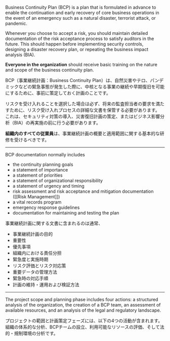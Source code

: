 
Business Continuity Plan (BCP) is a plan that is formulated in advance to enable the continuation and early recovery of core business operations in the event of an emergency such as a natural disaster, terrorist attack, or pandemic.

Whenever you choose to accept a risk, you should maintain detailed documentation of the risk acceptance process to satisfy auditors in the future. 
This should happen before implementing security controls, designing a disaster recovery plan, or repeating the business impact analysis (BIA).

**Everyone in the organization** should receive basic training on the nature and scope of the business continuity plan.

BCP（事業継続計画：Business Continuity Plan）は、自然災害やテロ、パンデミックなどの緊急事態が発生した際に、中核となる事業の継続や早期復旧を可能にするために、事前に策定しておく計画のことです。

リスクを受け入れることを選択した場合は必ず、将来の監査担当者の要求を満たすために、リスク受け入れプロセスの詳細な文書を保管する必要があります。
これは、セキュリティ対策の導入、災害復旧計画の策定、またはビジネス影響分析（BIA）の再実施の前に行う必要があります。

**組織内のすべての従業員**は、事業継続計画の概要と適用範囲に関する基本的な研修を受けるべきです。

---

BCP documentation normally includes 
- the continuity planning goals
- a statement of importance
- a statement of priorities
- a statement of organizational responsibility
- a statement of urgency and timing
- risk assessment and risk acceptance and mitigation documentation ([[Risk Management]])
- a vital records program
- emergency response guidelines
- documentation for maintaining and testing the plan

事業継続計画に関する文書に含まれるのは通常、
- 事業継続計画の目的
- 重要性
- 優先事項
- 組織内における責任分担
- 緊急度と実施時期
- リスク評価とリスク対応策
- 重要データの管理方法
- 緊急時の対応手順
- 計画の維持・運用および検証方法

---

The project scope and planning phase includes four actions: a structured analysis of the organization, the creation of a BCP team, an assessment of available resources, and an analysis of the legal and regulatory landscape.

プロジェクトの範囲と計画策定フェーズには、以下の4つの活動が含まれます。組織の体系的な分析、BCPチームの設立、利用可能なリソースの評価、そして法的・規制環境の分析です。
